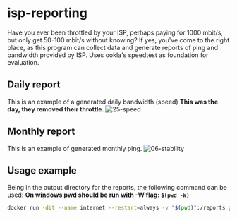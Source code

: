 # isp-reporting

Have you ever been throttled by your ISP, perhaps paying for 1000 mbit/s, but only get 50-100 mbit/s without knowing?
If yes, you've come to the right place, as this program can collect data and generate reports of ping and bandwidth provided by ISP. Uses ookla's speedtest as foundation for evaluation.

## Daily report
This is an example of a generated daily bandwidth (speed) **This was the day, they removed their throttle**.
![25-speed](https://github.com/DanielHauge/internet-isp-reporting/assets/9106182/6cba2c6c-93b7-4577-a50a-ece11a3d8f8d)

## Monthly report
This is an example of generated monthly ping.
![06-stability](https://github.com/DanielHauge/internet-isp-reporting/assets/9106182/b912a304-6ba6-4752-83c7-4cf8aa1b3732)

## Usage example

Being in the output directory for the reports, the following command can be used: **On windows pwd should be run with -W flag: ```$(pwd -W)```**

```bash
docker run -dit --name internet --restart=always -v "$(pwd)":/reports ghcr.io/danielhauge/isp-reporting:main
```

